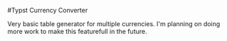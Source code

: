 #Typst Currency Converter

Very basic table generator for multiple currencies. I'm planning on doing more work to make this featurefull in the future. 
